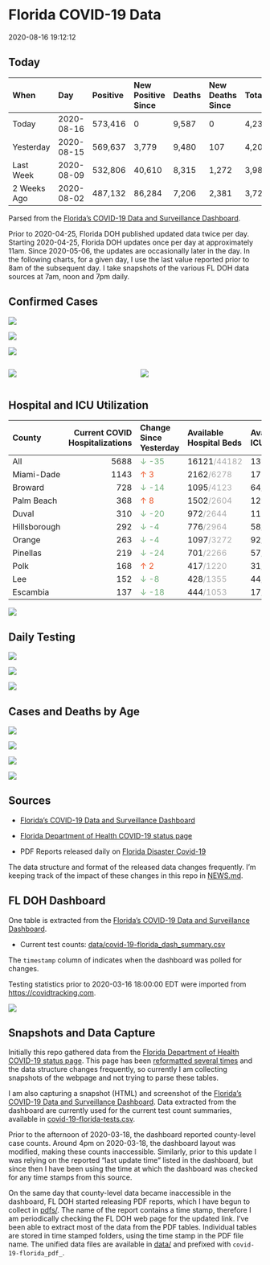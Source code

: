 Florida COVID-19 Data
================
2020-08-16 19:12:12

## Today

| When        | Day        | Positive | New Positive Since | Deaths | New Deaths Since | Total     |
| :---------- | :--------- | :------- | :----------------- | :----- | :--------------- | :-------- |
| Today       | 2020-08-16 | 573,416  | 0                  | 9,587  | 0                | 4,232,628 |
| Yesterday   | 2020-08-15 | 569,637  | 3,779              | 9,480  | 107              | 4,202,725 |
| Last Week   | 2020-08-09 | 532,806  | 40,610             | 8,315  | 1,272            | 3,985,663 |
| 2 Weeks Ago | 2020-08-02 | 487,132  | 86,284             | 7,206  | 2,381            | 3,720,997 |

Parsed from the [Florida’s COVID-19 Data and Surveillance
Dashboard](https://fdoh.maps.arcgis.com/apps/opsdashboard/index.html#/8d0de33f260d444c852a615dc7837c86).

Prior to 2020-04-25, Florida DOH published updated data twice per day.
Starting 2020-04-25, Florida DOH updates once per day at approximately
11am. Since 2020-05-06, the updates are occasionally later in the day.
In the following charts, for a given day, I use the last value reported
prior to 8am of the subsequent day. I take snapshots of the various FL
DOH data sources at 7am, noon and 7pm daily.

## Confirmed Cases

![](plots/covid-19-florida-daily-test-changes.png)

![](plots/covid-19-florida-deaths-by-day.png)

![](plots/covid-19-florida-county-top-6.png)

<div class="columns">

<div class="column is-full-mobile">

![](plots/covid-19-florida-testing.png)

</div>

<div class="column is-full-mobile">

![](plots/covid-19-florida-total-positive.png)

</div>

</div>

## Hospital and ICU Utilization

| County       | Current COVID Hospitalizations | Change Since Yesterday                    | Available Hospital Beds                      | Available ICU Beds                         |
| :----------- | -----------------------------: | :---------------------------------------- | :------------------------------------------- | :----------------------------------------- |
| All          |                           5688 | <span style="color: #6BAA75">↓ -35</span> | 16121<span style="color: #aaa">/44182</span> | 1329<span style="color: #aaa">/4856</span> |
| Miami-Dade   |                           1143 | <span style="color: #EC4E20">↑ 3</span>   | 2162<span style="color: #aaa">/6278</span>   | 173<span style="color: #aaa">/830</span>   |
| Broward      |                            728 | <span style="color: #6BAA75">↓ -14</span> | 1095<span style="color: #aaa">/4123</span>   | 64<span style="color: #aaa">/434</span>    |
| Palm Beach   |                            368 | <span style="color: #EC4E20">↑ 8</span>   | 1502<span style="color: #aaa">/2604</span>   | 126<span style="color: #aaa">/285</span>   |
| Duval        |                            310 | <span style="color: #6BAA75">↓ -20</span> | 972<span style="color: #aaa">/2644</span>    | 115<span style="color: #aaa">/326</span>   |
| Hillsborough |                            292 | <span style="color: #6BAA75">↓ -4</span>  | 776<span style="color: #aaa">/2964</span>    | 58<span style="color: #aaa">/336</span>    |
| Orange       |                            263 | <span style="color: #6BAA75">↓ -4</span>  | 1097<span style="color: #aaa">/3272</span>   | 92<span style="color: #aaa">/280</span>    |
| Pinellas     |                            219 | <span style="color: #6BAA75">↓ -24</span> | 701<span style="color: #aaa">/2266</span>    | 57<span style="color: #aaa">/250</span>    |
| Polk         |                            168 | <span style="color: #EC4E20">↑ 2</span>   | 417<span style="color: #aaa">/1220</span>    | 31<span style="color: #aaa">/131</span>    |
| Lee          |                            152 | <span style="color: #6BAA75">↓ -8</span>  | 428<span style="color: #aaa">/1355</span>    | 44<span style="color: #aaa">/97</span>     |
| Escambia     |                            137 | <span style="color: #6BAA75">↓ -18</span> | 444<span style="color: #aaa">/1053</span>    | 17<span style="color: #aaa">/130</span>    |

![](plots/covid-19-florida-icu-usage.png)

## Daily Testing

![](plots/covid-19-florida-tests-per-case.png)

<!-- ![](plots/covid-19-florida-change-new-cases.png) -->

![](plots/covid-19-florida-tests-percent-positive.png)

![](plots/covid-19-florida-test-and-case-growth.png)

## Cases and Deaths by Age

![](plots/covid-19-florida-weekly-events-by-age.png)

![](plots/covid-19-florida-age.png)

![](plots/covid-19-florida-age-deaths.png)

![](plots/covid-19-florida-age-sex.png)

## Sources

  - [Florida’s COVID-19 Data and Surveillance
    Dashboard](https://fdoh.maps.arcgis.com/apps/opsdashboard/index.html#/8d0de33f260d444c852a615dc7837c86)

  - [Florida Department of Health COVID-19 status
    page](http://www.floridahealth.gov/diseases-and-conditions/COVID-19/)

  - PDF Reports released daily on [Florida Disaster
    Covid-19](http://www.floridahealth.gov/diseases-and-conditions/COVID-19/)

The data structure and format of the released data changes frequently.
I’m keeping track of the impact of these changes in this repo in
[NEWS.md](NEWS.md).

## FL DOH Dashboard

One table is extracted from the [Florida’s COVID-19 Data and
Surveillance
Dashboard](https://fdoh.maps.arcgis.com/apps/opsdashboard/index.html#/8d0de33f260d444c852a615dc7837c86).

  - Current test counts:
    [data/covid-19-florida\_dash\_summary.csv](data/covid-19-florida_dash_summary.csv)

The `timestamp` column of indicates when the dashboard was polled for
changes.

Testing statistics prior to 2020-03-16 18:00:00 EDT were imported from
<https://covidtracking.com>.

![](screenshots/fodh_maps_arcgis_com__apps__opsdashboard.png)

## Snapshots and Data Capture

Initially this repo gathered data from the [Florida Department of Health
COVID-19 status
page](http://www.floridahealth.gov/diseases-and-conditions/COVID-19/).
This page has been [reformatted several
times](screenshots/floridahealth_gov__diseases-and-conditions__COVID-19.png)
and the data structure changes frequently, so currently I am collecting
snapshots of the webpage and not trying to parse these tables.

I am also capturing a snapshot (HTML) and screenshot of the [Florida’s
COVID-19 Data and Surveillance
Dashboard](https://fdoh.maps.arcgis.com/apps/opsdashboard/index.html#/8d0de33f260d444c852a615dc7837c86).
Data extracted from the dashboard are currently used for the current
test count summaries, available in
[covid-19-florida-tests.csv](covid-19-florida-tests.csv).

Prior to the afternoon of 2020-03-18, the dashboard reported
county-level case counts. Around 4pm on 2020-03-18, the dashboard layout
was modified, making these counts inaccessible. Similarly, prior to this
update I was relying on the reported “last update time” listed in the
dashboard, but since then I have been using the time at which the
dashboard was checked for any time stamps from this source.

On the same day that county-level data became inaccessible in the
dashboard, FL DOH started releasing PDF reports, which I have begun to
collect in [pdfs/](pdfs/). The name of the report contains a time stamp,
therefore I am periodically checking the FL DOH web page for the updated
link. I’ve been able to extract most of the data from the PDF tables.
Individual tables are stored in time stamped folders, using the time
stamp in the PDF file name. The unified data files are available in
[data/](data/) and prefixed with `covid-19-florida_pdf_`.
